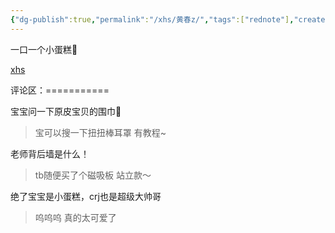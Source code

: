 ```yaml
---
{"dg-publish":true,"permalink":"/xhs/黄春z/","tags":["rednote"],"created":"2025-03-17T22:44:47.134+08:00","updated":"2025-03-22T01:04:42.000+08:00"}
---
```


 

一口一个小蛋糕🥺

[xhs](https://www.xiaohongshu.com/explore/6752b089000000000202dd26?xsec_token=ABEKnq1KzkoWEzWTgTTbKd-STT8iFRR0LLpjk-pVPSogM=&xsec_source=pc_user)

评论区：===========

宝宝问一下原皮宝贝的围巾🔗

> 宝可以搜一下扭扭棒耳罩 有教程~

老师背后墙是什么！

> tb随便买了个磁吸板 站立款～

绝了宝宝是小蛋糕，crj也是超级大帅哥

> 呜呜呜 真的太可爱了